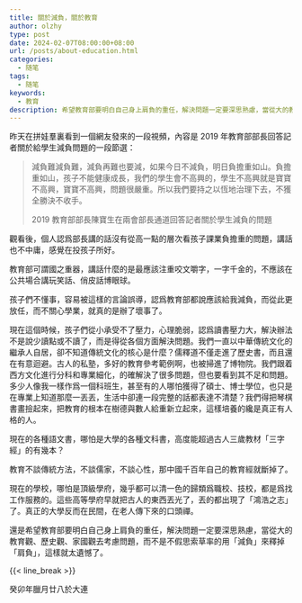 ```yaml
---
title: 關於減負，關於教育
author: olzhy
type: post
date: 2024-02-07T08:00:00+08:00
url: /posts/about-education.html
categories:
  - 随笔
tags:
  - 随笔
keywords:
  - 教育
description: 希望教育部要明白自己身上肩負的重任，解決問題一定要深思熟慮，當從大的教育觀、歷史觀、家國觀去考慮問題，而不是不假思索草率的用減負來釋掉肩負，這樣就太遺憾了。
---
```


昨天在拼娃羣裏看到一個網友發來的一段視頻，內容是 2019 年教育部部長回答記者關於給學生減負問題的一段節選：

> 減負難減負難，減負再難也要減，如果今日不減負，明日負擔重如山。負擔重如山，孩子不能健康成長，我們的學生會不高興的，學生不高興就是寶寶不高興，寶寶不高興，問題很嚴重。所以我們要持之以恆地治理下去，不獲全勝決不收手。
>
> 2019 教育部部長陳寶生在兩會部長通道回答記者關於學生減負的問題

觀看後，個人認爲部長講的話沒有從高一點的層次看孩子課業負擔重的問題，講話也不中庸，感覺在投孩子所好。

教育部可謂國之重器，講話什麼的是最應該注重咬文嚼字，一字千金的，不應該在公共場合講玩笑話、俏皮話博眼球。

孩子們不懂事，容易被這樣的言論誤導，認爲教育部都說應該給我減負，而從此更放任，而不關心學業，就真的是辦了壞事了。

現在這個時候，孩子們從小承受不了壓力，心理脆弱，認爲讀書壓力大，解決辦法不是說少讀點或不讀了，而是得從各個方面解決問題。我們一直以中華傳統文化的繼承人自居，卻不知道傳統文化的核心是什麼？儒釋道不僅走進了歷史書，而且還在有意迴避。古人的私塾，多好的教育參考範例啊，也被掃進了博物院。我們跟着西方文化進行分科和專業細化，的確解決了很多問題，但也要看到其不足和問題。多少人像我一樣作爲一個科班生，甚至有的人哪怕獲得了碩士、博士學位，也只是在專業上知道那麼一丟丟，生活中卻連一段完整的話都表達不清楚？我們得把琴棋書畫撿起來，把教育的根本在樹德與數人給重新立起來，這樣培養的纔是真正有人格的人。

現在的各種語文書，哪怕是大學的各種文科書，高度能超過古人三歲教材「三字經」的有幾本？

教育不談傳統方法，不談儒家，不談心性，那中國千百年自己的教育經就斷掉了。

現在的學校，哪怕是頂級學府，幾乎都可以清一色的歸類爲職校、技校，都是爲找工作服務的。這些高等學府早就把古人的東西丟光了，丟的都出現了「鴻浩之志」了。真正的大學反而在民間，在老人傳下來的口頭禪。

還是希望教育部要明白自己身上肩負的重任，解決問題一定要深思熟慮，當從大的教育觀、歷史觀、家國觀去考慮問題，而不是不假思索草率的用「減負」來釋掉「肩負」，這樣就太遺憾了。

{{< line_break >}}

癸卯年臘月廿八於大連
